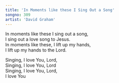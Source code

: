 ```yaml
---
title: 'In Moments like these I Sing Out a Song'
songno: 309
artist: 'David Graham'
---
```

In moments like these I sing out a song,  
I sing out a love song to Jesus.  
In moments like these, I lift up my hands,  
I lift up my hands to the Lord.  
  
Singing, I love You, Lord,  
Singing, I love You, Lord  
Singing, I love You, Lord,  
I love You  
